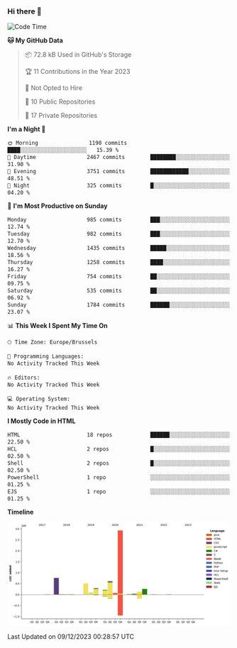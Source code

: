### Hi there 👋

<!--START_SECTION:waka-->
![Code Time](http://img.shields.io/badge/Code%20Time-1%2C222%20hrs%2056%20mins-blue)

**🐱 My GitHub Data** 

> 📦 72.8 kB Used in GitHub's Storage 
 > 
> 🏆 11 Contributions in the Year 2023
 > 
> 🚫 Not Opted to Hire
 > 
> 📜 10 Public Repositories 
 > 
> 🔑 17 Private Repositories 
 > 
**I'm a Night 🦉** 

```text
🌞 Morning                1190 commits        ████░░░░░░░░░░░░░░░░░░░░░   15.39 % 
🌆 Daytime                2467 commits        ████████░░░░░░░░░░░░░░░░░   31.90 % 
🌃 Evening                3751 commits        ████████████░░░░░░░░░░░░░   48.51 % 
🌙 Night                  325 commits         █░░░░░░░░░░░░░░░░░░░░░░░░   04.20 % 
```
📅 **I'm Most Productive on Sunday** 

```text
Monday                   985 commits         ███░░░░░░░░░░░░░░░░░░░░░░   12.74 % 
Tuesday                  982 commits         ███░░░░░░░░░░░░░░░░░░░░░░   12.70 % 
Wednesday                1435 commits        █████░░░░░░░░░░░░░░░░░░░░   18.56 % 
Thursday                 1258 commits        ████░░░░░░░░░░░░░░░░░░░░░   16.27 % 
Friday                   754 commits         ██░░░░░░░░░░░░░░░░░░░░░░░   09.75 % 
Saturday                 535 commits         ██░░░░░░░░░░░░░░░░░░░░░░░   06.92 % 
Sunday                   1784 commits        ██████░░░░░░░░░░░░░░░░░░░   23.07 % 
```


📊 **This Week I Spent My Time On** 

```text
🕑︎ Time Zone: Europe/Brussels

💬 Programming Languages: 
No Activity Tracked This Week

🔥 Editors: 
No Activity Tracked This Week

💻 Operating System: 
No Activity Tracked This Week
```

**I Mostly Code in HTML** 

```text
HTML                     18 repos            ██████░░░░░░░░░░░░░░░░░░░   22.50 % 
HCL                      2 repos             █░░░░░░░░░░░░░░░░░░░░░░░░   02.50 % 
Shell                    2 repos             █░░░░░░░░░░░░░░░░░░░░░░░░   02.50 % 
PowerShell               1 repo              ░░░░░░░░░░░░░░░░░░░░░░░░░   01.25 % 
EJS                      1 repo              ░░░░░░░░░░░░░░░░░░░░░░░░░   01.25 % 
```



**Timeline**

![Lines of Code chart](https://raw.githubusercontent.com/guillaumedeplancke/guillaumedeplancke/main/assets/bar_graph.png)


 Last Updated on 09/12/2023 00:28:57 UTC
<!--END_SECTION:waka-->
